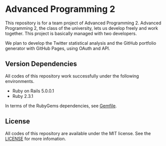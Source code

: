 # Advanced Programming 2

This repository is for a team project of Advanced Programming 2. Advanced Programming 2, the class of the university, lets us develop freely and work together. This project is basically managed with two developers.

We plan to develop the Twitter statistical analysis and the GitHub portfolio generator with GitHub Pages, using OAuth and API.

## Version Dependencies

All codes of this repository work successfully under the following environments.

* Ruby on Rails 5.0.0.1
* Ruby 2.3.1

In terms of the RubyGems dependencies, see [Gemfile](https://github.com/secondnoraworld/adprogex2/blob/master/Gemfile).

## License

All codes of this repository are available under the MIT license. See the [LICENSE](https://github.com/secondnoraworld/adprogex2/blob/master/LICENSE) for more infomation.
